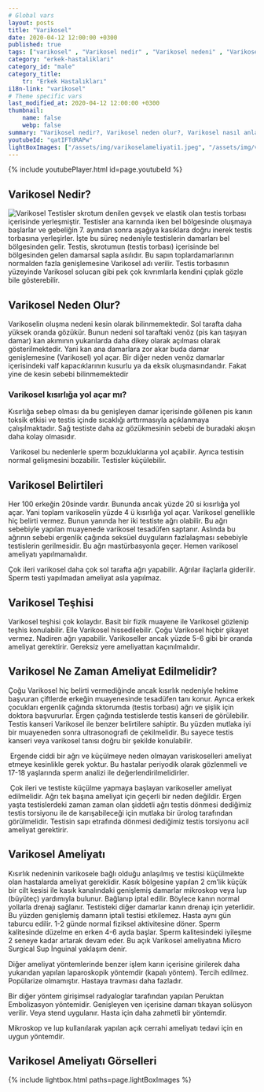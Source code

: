 ```yaml
---
# Global vars
layout: posts
title: "Varikosel"
date: 2020-04-12 12:00:00 +0300
published: true
tags: ["varikosel" , "Varikosel nedir" , "Varikosel nedeni" , "Varikosel nasıl olur" , "varikosel nasıl görünür" , "varikosel oluşumu", "Varikosel teşhis" , "varikosel belirti" , "Varikosel ameliyatı ne zaman" , "Varikosel ameliyatı nedir" , "Varikosel ameliyatı nasıl yapılır" , "Varikosel tedavi" , "varikosel çözümü" , "varikosel ameliyatı" , "varikosel kısırlığı" , "sperm sayısı tedavi" , "sperm sayısı arttırma" ]
category: "erkek-hastaliklari"
category_id: "male"
category_title:
    tr: "Erkek Hastalıkları"
i18n-link: "varikosel"
# Theme specific vars
last_modified_at: 2020-04-12 12:00:00 +0300
thumbnail:
    name: false
    webp: false
summary: "Varikosel nedir?, Varikosel neden olur?, Varikosel nasıl anlaşılır?, Varikosel teşhisi? , Varikosel ne zaman ameliyat edilmeli? , Varikosel ameliyatı nedir?,  Varikosel ameliyatı nasıl yapılır?, Varikosel tedavisi?"
youtubeId: "qatIFTdRAPw"
lightBoxImages: ["/assets/img/varikoselameliyati1.jpeg", "/assets/img/varikoselameliyati2.jpeg"]
---
```

{% include youtubePlayer.html id=page.youtubeId %}




## Varikosel Nedir?

![Varikosel](/assets/img/varikosel.jpeg)
Testisler skrotum denilen gevşek ve elastik olan testis torbası içerisinde yerleşmiştir. Testisler ana karnında iken bel bölgesinde oluşmaya başlarlar ve gebeliğin 7. ayından sonra aşağıya kasıklara doğru inerek testis torbasına yerleşirler. İşte bu süreç nedeniyle testislerin damarları bel bölgesinden gelir. Testis, skrotumun (testis torbası) içerisinde bel bölgesinden gelen damarsal sapla asılıdır. Bu sapın toplardamarlarının normalden fazla genişlemesine Varikosel adı verilir. Testis torbasının yüzeyinde Varikosel solucan gibi pek çok kıvrımlarla kendini çıplak gözle bile gösterebilir.

## Varikosel Neden Olur?

Varikoselin oluşma nedeni kesin olarak bilinmemektedir. Sol tarafta daha yüksek oranda gözükür. Bunun nedeni sol taraftaki venöz (pis kan taşıyan damar) kan akımının yukarılarda daha dikey olarak açılması olarak gösterilmektedir. Yani kan ana damarlara zor akar buda damar genişlemesine (Varikosel) yol açar. Bir diğer neden venöz damarlar içerisindeki valf kapacıklarının kusurlu ya da eksik oluşmasındandır. Fakat yine de kesin sebebi bilinmemektedir

### Varikosel kısırlığa yol açar mı?

Kısırlığa sebep olması da bu genişleyen damar içerisinde göllenen pis kanın toksik etkisi ve testis içinde sıcaklığı arttırmasıyla açıklanmaya çalışılmaktadır. Sağ testiste daha az gözükmesinin sebebi de buradaki akışın daha kolay olmasıdır.

​
Varikosel bu nedenlerle sperm bozukluklarına yol açabilir. Ayrıca testisin normal gelişmesini bozabilir. Testisler küçülebilir.

## Varikosel Belirtileri

Her 100 erkeğin 20sinde vardır. Bununda ancak yüzde 20 si kısırlığa yol açar. Yani toplam varikoselin yüzde 4 ü kısırlığa yol açar. Varikosel genellikle hiç belirti vermez. Bunun yanında her iki testiste ağrı olabilir. Bu ağrı sebebiyle yapılan muayenede varikosel tesadüfen saptanır. Aslında bu ağrının sebebi ergenlik çağında seksüel duyguların fazlalaşması sebebiyle testislerin gerilmesidir. Bu ağrı mastürbasyonla geçer. Hemen varikosel ameliyatı yapılmamalıdır.

Çok ileri varikosel daha çok sol tarafta ağrı yapabilir. Ağrılar ilaçlarla giderilir. Sperm testi yapılmadan ameliyat asla yapılmaz.


## Varikosel Teşhisi

Varikosel teşhisi çok kolaydır. Basit bir fizik muayene ile Varikosel gözlenip teşhis konulabilir. Elle Varikosel hissedilebilir. Çoğu Varikosel hiçbir şikayet vermez. Nadiren ağrı yapabilir. Varikoseller ancak yüzde 5-6 gibi bir oranda ameliyat gerektirir. Gereksiz yere ameliyattan kaçınılmalıdır.

## Varikosel Ne Zaman Ameliyat Edilmelidir?

Çoğu Varikosel hiç belirti vermediğinde ancak kısırlık nedeniyle hekime başvuran çiftlerde erkeğin muayenesinde tesadüfen tanı konur. Ayrıca erkek çocukları ergenlik çağında sktorumda (testis torbası) ağrı ve şişlik için doktora başvururlar. Ergen çağında testislerde testis kanseri de görülebilir. Testis kanseri Varikosel ile benzer belirtilere sahiptir. Bu yüzden mutlaka iyi bir muayeneden sonra ultrasonografi de çekilmelidir. Bu sayece testis kanseri veya varikosel tanısı doğru bir şekilde konulabilir.

​​
Ergende ciddi bir ağrı ve küçülmeye neden olmayan variskoselleri ameliyat etmeye kesinlikle gerek yoktur. Bu hastalar periyodik olarak gözlenmeli ve 17-18 yaşlarında sperm analizi ile değerlendirilmelidirler.

​
Çok ileri ve testiste küçülme yapmaya başlayan varikoseller ameliyat edilmelidir. Ağrı tek başına ameliyat için geçerli bir neden değildir. Ergen yaşta testislerdeki zaman zaman olan şiddetli ağrı testis dönmesi dediğimiz testis torsiyonu ile de karışabileceği için mutlaka bir ürolog tarafından görülmelidir. Testisin sapı etrafında dönmesi dediğimiz testis torsiyonu acil ameliyat gerektirir.

## Varikosel Ameliyatı

Kısırlık nedeninin varikosele bağlı olduğu anlaşılmış ve testisi küçülmekte olan hastalarda ameliyat gereklidir. Kasık bölgesine yapılan 2 cm’lik küçük bir cilt kesisi ile kasık kanalındaki genişlemiş damarlar mikroskop veya lup (büyüteç) yardımıyla bulunur. Bağlanıp iptal edilir. Böylece kanın normal yollarla drenajı sağlanır. Testisteki diğer damarlar kanın drenajı için yeterlidir. Bu yüzden genişlemiş damarın iptali testisi etkilemez. Hasta aynı gün taburcu edilir. 1-2 günde normal fiziksel aktivitesine döner. Sperm kalitesinde düzelme en erken 4-6 ayda başlar. Sperm kalitesindeki iyileşme 2 seneye kadar artarak devam eder. Bu açık Varikosel ameliyatına Micro Surgical Sup İnguinal yaklaşım denir.

​Diğer ameliyat yöntemlerinde benzer işlem karın içerisine girilerek daha yukarıdan yapılan laparoskopik yöntemdir (kapalı yöntem). Tercih edilmez. Popülarize olmamıştır. Hastaya travması daha fazladır.

​Bir diğer yöntem girişimsel radyaloglar tarafından yapılan Peruktan Embolizasyon yöntemidir. Genişleyen ven içerisine damarı tıkayan solüsyon verilir. Veya stend uygulanır. Hasta için daha zahmetli bir yöntemdir.

Mikroskop ve lup kullanılarak yapılan açık cerrahi ameliyatı tedavi için en uygun yöntemdir.

## Varikosel Ameliyatı Görselleri
{% include lightbox.html paths=page.lightBoxImages %}
